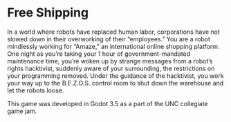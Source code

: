 # Free Shipping

In a world where robots have replaced human labor, corporations have not slowed down in their overworking of their “employees.” You are a robot mindlessly working for “Amaze,” an international online shopping platform. One night as you’re taking your 1 hour of government-mandated maintenance time, you’re woken up by strange messages from a robot’s rights hacktivist, suddenly aware of your surrounding, the restrictions on your programming removed. Under the guidance of the hacktivist, you work your way up to the B.E.Z.O.S. control room to shut down the warehouse and let the robots loose.

This game was developed in Godot 3.5 as a part of the UNC collegiate game jam.

